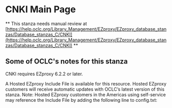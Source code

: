 # CNKI Main Page
** This stanza needs manual review at [https://help.oclc.org/Library_Management/EZproxy/EZproxy_database_stanzas/Database_stanzas_C/CNKI](https://help.oclc.org/Library_Management/EZproxy/EZproxy_database_stanzas/Database_stanzas_C/CNKI) **

## Some of OCLC's notes for this stanza

CNKI requires EZproxy 6.2.2 or later.

A Hosted EZproxy Include File is available for this resource. Hosted EZproxy customers will receive automatic updates with OCLC&rsquo;s latest version of this stanza. Note: Hosted EZproxy customers in the Americas using self-service may reference the Include File by adding the following line to config.txt:

&nbsp;
